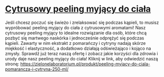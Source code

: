 # [Cytrusowy peeling myjący do ciała](https://zielonelaboratorium.pl/produkt/peeling-myjacy-do-ciala-pomarancza-i-cytryna-250-ml/)

Jeśli chcesz poczuć się świeżo i zrelaksować się podczas kąpieli, to musisz wypróbować peeling myjący do ciała z cytrusowymi aromatami! Nasz cytrusowy peeling myjący to idealne rozwiązanie dla osób, które chcą pozbyć się martwego naskórka i jednocześnie odprężyć się podczas kąpieli. Zawarty w nim ekstrakt z pomarańczy i cytryny nadają skórze miękkość i elastyczność, a dodatkowo działają odświeżająco i kojąco na zmysły. Sprawdź już teraz naszą ofertę i zobacz jakie korzyści dla zdrowia i urody daje nasz peeling myjący do ciała! Kliknij w link, aby odwiedzić naszą stronę: https://zielonelaboratorium.pl/produkt/peeling-myjacy-do-ciala-pomarancza-i-cytryna-250-ml/